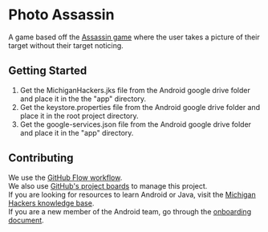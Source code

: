 # Photo Assassin
A game based off the [Assassin game](https://en.wikipedia.org/wiki/Assassin_(game)) where the user takes a picture of their target without their target noticing.

## Getting Started
1. Get the MichiganHackers.jks file from the Android google drive folder and place it in the the "app" directory.
2. Get the keystore.properties file from the Android google drive folder and place it in the root project directory.  
3. Get the google-services.json file from the Android google drive folder and place it in the "app" directory.  

## Contributing
We use the [GitHub Flow workflow](https://guides.github.com/introduction/flow/).  
We also use [GitHub's project boards](https://github.com/michiganhackers/photo-assassin-android-app/projects/1) to manage this project.  
If you are looking for resources to learn Android or Java, visit the [Michigan Hackers knowledge base](https://github.com/michiganhackers/knowledgebase/blob/master/Technologies/Android.md).  
If you are a new member of the Android team, go through the [onboarding document](http://bit.ly/androidOnboard).